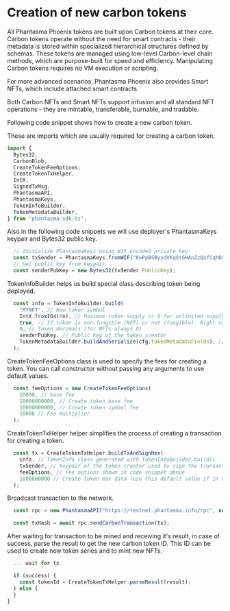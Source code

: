 # Creation of new carbon tokens

All Phantasma Phoenix tokens are built upon Carbon tokens at their core. Carbon tokens operate without the need for smart contracts - their metadata is stored within specialized hierarchical structures defined by schemas. These tokens are managed using low-level Carbon-level chain methods, which are purpose-built for speed and efficiency. Manipulating Carbon tokens requires no VM execution or scripting.

For more advanced scenarios, Phantasma Phoenix also provides Smart NFTs, which include attached smart contracts.

Both Carbon NFTs and Smart NFTs support infusion and all standard NFT operations - they are mintable, transferable, burnable, and tradable.

Following code snippet shows how to create a new carbon token.

These are imports which are usually required for creating a carbon token.

```ts
import {
  Bytes32,
  CarbonBlob,
  CreateTokenFeeOptions,
  CreateTokenTxHelper,
  IntX,
  SignedTxMsg,
  PhantasmaAPI,
  PhantasmaKeys,
  TokenInfoBuilder,
  TokenMetadataBuilder,
} from "phantasma-sdk-ts";
````

Also in the following code snippets we will use deployer's PhantasmaKeys keypair and Bytes32 public key.

```ts
  // Initialize PhantasmaKeys using WIF-encoded private key
  const txSender = PhantasmaKeys.fromWIF("KwPpBSByydVKqStGHAnZzQofCqhDmD2bfRgc9BmZqM3ZmsdWJw4d");
  // Get public key from keypair
  const senderPubKey = new Bytes32(txSender.PublicKey);
````

TokenInfoBuilder helps us build special class describing token being deployed.

```ts
  const info = TokenInfoBuilder.build(
    "MYNFT", // New token symbol
    IntX.fromI64(0n), // Maximum token supply or 0 for unlimited supply
    true, // If token is non-fungible (NFT) or not (fungible). Right now only NFTs are supported
    0, // Token decimals (for NFTs always 0)
    senderPubKey, // Public key of the token creator
    TokenMetadataBuilder.buildAndSerialize(cfg.tokenMetadataFields), // Map with optional metadata fields (key and value are strings only right now - SDK will be improved in the future to support more types)
  );
````

CreateTokenFeeOptions class is used to specify the fees for creating a token. You can call constructor without passing any arguments to use default values.

```ts
  const feeOptions = new CreateTokenFeeOptions(
    10000, // base fee
    10000000000, // Create token base fee
    10000000000, // Create token symbol fee
    10000 // Fee multiplier
  );
````

CreateTokenTxHelper helper simplifies the process of creating a transaction for creating a token.

```ts
  const tx = CreateTokenTxHelper.buildTxAndSignHex(
    info, // TokenInfo class generated with TokenInfoBuilder.build()
    txSender, // Keypair of the token creator used to sign the transaction
    feeOptions, // Fee options shown in code snippet above
    1000000000 // Create token max data (use this default value if in doubt)
  );
````

Broadcast transaction to the network.

```ts
  const rpc = new PhantasmaAPI("https://testnet.phantasma.info/rpc", null, cfg.nexus);

  const txHash = await rpc.sendCarbonTransaction(tx);
````

After waiting for transaction to be mined and receiving it's result, in case of success, parse the result to get the new carbon token ID. This ID can be used to create new token series and to mint new NFTs.

```ts
  ... wait for tx

  if (success) {
    const tokenId = CreateTokenTxHelper.parseResult(result);
  } else {
  }
}
```
